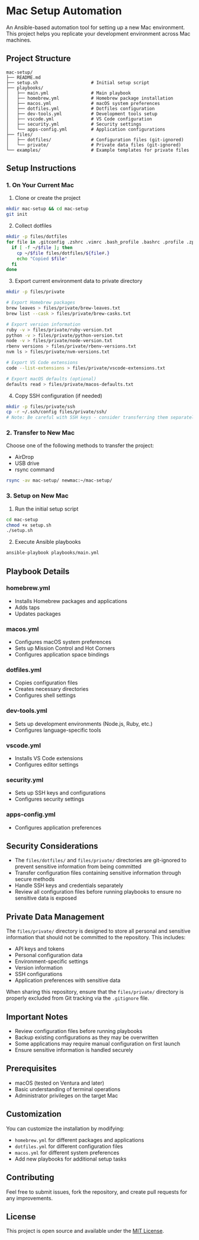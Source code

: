 # Mac Setup Automation

An Ansible-based automation tool for setting up a new Mac environment. This project helps you replicate your development environment across Mac machines.

## Project Structure

```
mac-setup/
├── README.md
├── setup.sh                    # Initial setup script
├── playbooks/
│   ├── main.yml                # Main playbook
│   ├── homebrew.yml            # Homebrew package installation
│   ├── macos.yml               # macOS system preferences
│   ├── dotfiles.yml            # Dotfiles configuration
│   ├── dev-tools.yml           # Development tools setup
│   ├── vscode.yml              # VS Code configuration
│   ├── security.yml            # Security settings
│   └── apps-config.yml         # Application configurations
├── files/
│   ├── dotfiles/               # Configuration files (git-ignored)
│   └── private/                # Private data files (git-ignored)
└── examples/                   # Example templates for private files
```

## Setup Instructions

### 1. On Your Current Mac

1. Clone or create the project
```bash
mkdir mac-setup && cd mac-setup
git init
```

2. Collect dotfiles
```bash
mkdir -p files/dotfiles
for file in .gitconfig .zshrc .vimrc .bash_profile .bashrc .profile .zprofile .zshenv .p10k.zsh .tmux.conf .ideavimrc .gemrc .npmrc .tool-versions; do
  if [ -f ~/$file ]; then
    cp ~/$file files/dotfiles/${file#.}
    echo "Copied $file"
  fi
done
```

3. Export current environment data to private directory
```bash
mkdir -p files/private

# Export Homebrew packages
brew leaves > files/private/brew-leaves.txt
brew list --cask > files/private/brew-casks.txt

# Export version information
ruby -v > files/private/ruby-version.txt
python -v > files/private/python-version.txt
node -v > files/private/node-version.txt
rbenv versions > files/private/rbenv-versions.txt
nvm ls > files/private/nvm-versions.txt

# Export VS Code extensions
code --list-extensions > files/private/vscode-extensions.txt

# Export macOS defaults (optional)
defaults read > files/private/macos-defaults.txt
```

4. Copy SSH configuration (if needed)
```bash
mkdir -p files/private/ssh
cp -r ~/.ssh/config files/private/ssh/
# Note: Be careful with SSH keys - consider transferring them separately
```

### 2. Transfer to New Mac

Choose one of the following methods to transfer the project:

- AirDrop
- USB drive
- rsync command
```bash
rsync -av mac-setup/ newmac:~/mac-setup/
```

### 3. Setup on New Mac

1. Run the initial setup script
```bash
cd mac-setup
chmod +x setup.sh
./setup.sh
```

2. Execute Ansible playbooks
```bash
ansible-playbook playbooks/main.yml
```

## Playbook Details

### homebrew.yml
- Installs Homebrew packages and applications
- Adds taps
- Updates packages

### macos.yml
- Configures macOS system preferences
- Sets up Mission Control and Hot Corners
- Configures application space bindings

### dotfiles.yml
- Copies configuration files
- Creates necessary directories
- Configures shell settings

### dev-tools.yml
- Sets up development environments (Node.js, Ruby, etc.)
- Configures language-specific tools

### vscode.yml
- Installs VS Code extensions
- Configures editor settings

### security.yml
- Sets up SSH keys and configurations
- Configures security settings

### apps-config.yml
- Configures application preferences

## Security Considerations

- The `files/dotfiles/` and `files/private/` directories are git-ignored to prevent sensitive information from being committed
- Transfer configuration files containing sensitive information through secure methods
- Handle SSH keys and credentials separately
- Review all configuration files before running playbooks to ensure no sensitive data is exposed

## Private Data Management

The `files/private/` directory is designed to store all personal and sensitive information that should not be committed to the repository. This includes:

- API keys and tokens
- Personal configuration data
- Environment-specific settings
- Version information
- SSH configurations
- Application preferences with sensitive data

When sharing this repository, ensure that the `files/private/` directory is properly excluded from Git tracking via the `.gitignore` file.

## Important Notes

- Review configuration files before running playbooks
- Backup existing configurations as they may be overwritten
- Some applications may require manual configuration on first launch
- Ensure sensitive information is handled securely

## Prerequisites

- macOS (tested on Ventura and later)
- Basic understanding of terminal operations
- Administrator privileges on the target Mac

## Customization

You can customize the installation by modifying:
- `homebrew.yml` for different packages and applications
- `dotfiles.yml` for different configuration files
- `macos.yml` for different system preferences
- Add new playbooks for additional setup tasks

## Contributing

Feel free to submit issues, fork the repository, and create pull requests for any improvements.

## License

This project is open source and available under the [MIT License](LICENSE).